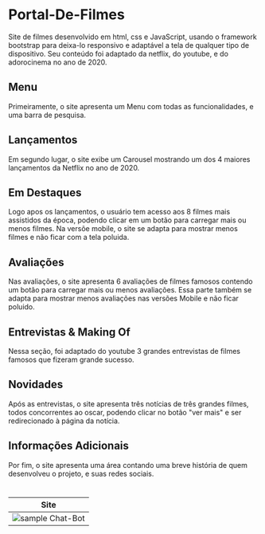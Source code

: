 # Portal-De-Filmes

Site de filmes desenvolvido em html, css e JavaScript, usando o framework bootstrap para deixa-lo responsivo e adaptável a tela de qualquer tipo de dispositivo. Seu conteúdo foi adaptado da netflix, do youtube, e do adorocinema no ano de 2020.

## Menu

Primeiramente, o site apresenta um Menu com todas as funcionalidades, e uma barra de pesquisa.

## Lançamentos

Em segundo lugar, o site exibe um Carousel mostrando um dos 4 maiores lançamentos da Netflix no ano de 2020.

## Em Destaques

Logo apos os lançamentos, o usuário tem acesso aos 8 filmes mais assistidos da época, podendo clicar em um botão para carregar mais ou menos filmes. Na versõe mobile, o site se adapta para mostrar menos filmes e não ficar com a tela poluida.

## Avaliações 

Nas avaliações, o site apresenta 6 avaliações de filmes famosos contendo um botão para carregar mais ou menos avaliações. Essa parte também se adapta para mostrar menos avaliações nas versões Mobile e não ficar poluido.

## Entrevistas & Making Of

Nessa seção, foi adaptado do youtube 3 grandes entrevistas de filmes famosos que fizeram grande sucesso.

## Novidades

Após as entrevistas, o site apresenta três notícias de três grandes filmes, todos concorrentes ao oscar, podendo clicar no botão "ver mais" e ser redirecionado à página da notícia.

## Informações Adicionais

Por fim, o site apresenta uma área contando uma breve história de quem desenvolveu o projeto, e suas redes sociais.

# 
|Site|
| --- |
| ![sample Chat-Bot](https://github.com/ClaudioJansen/Portal-De-Filmes/blob/main/img/GIFsite.gif) | 
